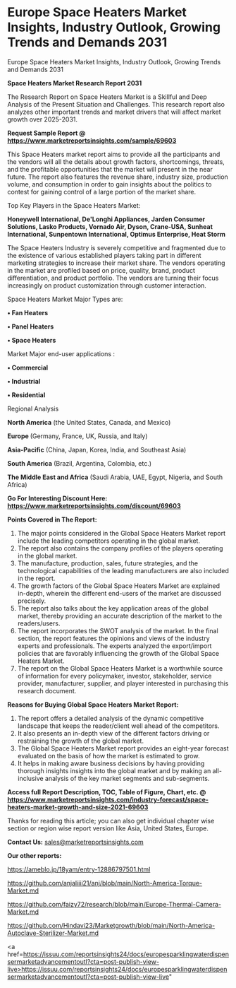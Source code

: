 # Europe Space Heaters Market Insights, Industry Outlook, Growing Trends and Demands 2031
Europe Space Heaters Market Insights, Industry Outlook, Growing Trends and Demands 2031

<strong>Space Heaters Market Research Report 2031</strong>

The Research Report on Space Heaters Market is a Skillful and Deep Analysis of the Present Situation and Challenges. This research report also analyzes other important trends and market drivers that will affect market growth over 2025-2031.

<strong>Request Sample Report @ <a href=https://www.marketreportsinsights.com/sample/69603>https://www.marketreportsinsights.com/sample/69603</a></strong>

This Space Heaters market report aims to provide all the participants and the vendors will all the details about growth factors, shortcomings, threats, and the profitable opportunities that the market will present in the near future. The report also features the revenue share, industry size, production volume, and consumption in order to gain insights about the politics to contest for gaining control of a large portion of the market share.

Top Key Players in the Space Heaters Market:

<strong>Honeywell International, De&#39;Longhi Appliances, Jarden Consumer Solutions, Lasko Products, Vornado Air, Dyson, Crane-USA, Sunheat International, Sunpentown International, Optimus Enterprise, Heat Storm</strong>

The Space Heaters Industry is severely competitive and fragmented due to the existence of various established players taking part in different marketing strategies to increase their market share. The vendors operating in the market are profiled based on price, quality, brand, product differentiation, and product portfolio. The vendors are turning their focus increasingly on product customization through customer interaction.

Space Heaters Market Major Types are:

<strong>• Fan Heaters

• Panel Heaters

• Space Heaters</strong>

Market Major end-user applications :

<strong>• Commercial

• Industrial

• Residential</strong>

Regional Analysis

</u><strong><b>North America</b></strong> (the United States, Canada, and Mexico)

<strong><b>Europe </b></strong>(Germany, France, UK, Russia, and Italy)

<strong><b>Asia-Pacific</b></strong> (China, Japan, Korea, India, and Southeast Asia)

<strong><b>South America</b></strong> (Brazil, Argentina, Colombia, etc.)

<strong><b>The Middle East and Africa</b></strong> (Saudi Arabia, UAE, Egypt, Nigeria, and South Africa)

<strong>Go For Interesting Discount Here: <a href=https://www.marketreportsinsights.com/discount/69603>https://www.marketreportsinsights.com/discount/69603</a></strong>

<strong>Points Covered in The Report:</strong>
<ol>
  <li>The major points considered in the Global Space Heaters Market report include the leading competitors operating in the global market.</li>
  <li>The report also contains the company profiles of the players operating in the global market.</li>
  <li>The manufacture, production, sales, future strategies, and the technological capabilities of the leading manufacturers are also included in the report.</li>
  <li>The growth factors of the Global Space Heaters Market are explained in-depth, wherein the different end-users of the market are discussed precisely.</li>
  <li>The report also talks about the key application areas of the global market, thereby providing an accurate description of the market to the readers/users.</li>
  <li>The report incorporates the SWOT analysis of the market. In the final section, the report features the opinions and views of the industry experts and professionals. The experts analyzed the export/import policies that are favorably influencing the growth of the Global Space Heaters Market.</li>
  <li>The report on the Global Space Heaters Market is a worthwhile source of information for every policymaker, investor, stakeholder, service provider, manufacturer, supplier, and player interested in purchasing this research document.</li>
</ol>
<strong>Reasons for Buying Global Space Heaters Market Report:</strong>

<ol>
  <li>The report offers a detailed analysis of the dynamic competitive landscape that keeps the reader/client well ahead of the competitors.</li>
  <li>It also presents an in-depth view of the different factors driving or restraining the growth of the global market.</li>
  <li>The Global Space Heaters Market report provides an eight-year forecast evaluated on the basis of how the market is estimated to grow.</li>
  <li>It helps in making aware business decisions by having providing thorough insights insights into the global market and by making an all-inclusive analysis of the key market segments and sub-segments.</li>
</ol>
<strong>Access full Report Description, TOC, Table of Figure, Chart, etc. @ <a href=https://www.marketreportsinsights.com/industry-forecast/space-heaters-market-growth-and-size-2021-69603>https://www.marketreportsinsights.com/industry-forecast/space-heaters-market-growth-and-size-2021-69603</a></strong>


Thanks for reading this article; you can also get individual chapter wise section or region wise report version like Asia, United States, Europe.

<strong>Contact Us:</strong>
sales@marketreportsinsights.com

<strong>Our other reports:</strong>

<a href=https://ameblo.jp/18yam/entry-12886797501.html>https://ameblo.jp/18yam/entry-12886797501.html</a>

<a href=https://github.com/anjaliiii21/anj/blob/main/North-America-Torque-Market.md>https://github.com/anjaliiii21/anj/blob/main/North-America-Torque-Market.md</a>

<a href=https://github.com/faizy72/research/blob/main/Europe-Thermal-Camera-Market.md>https://github.com/faizy72/research/blob/main/Europe-Thermal-Camera-Market.md</a>

<a href=https://github.com/Hindavi23/Marketgrowth/blob/main/North-America-Autoclave-Sterilizer-Market.md>https://github.com/Hindavi23/Marketgrowth/blob/main/North-America-Autoclave-Sterilizer-Market.md</a>

<a href=https://issuu.com/reportsinsights24/docs/europesparklingwaterdispensermarketadvancementoutl?cta=post-publish-view-live>https://issuu.com/reportsinsights24/docs/europesparklingwaterdispensermarketadvancementoutl?cta=post-publish-view-live</a>"
